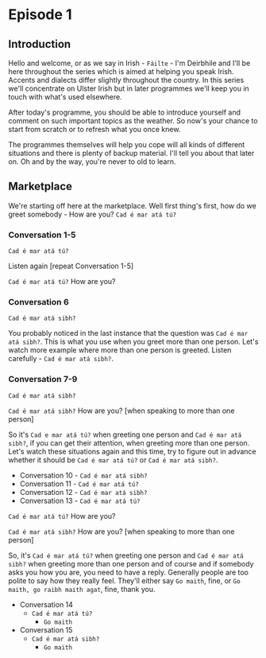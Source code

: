 # Episode 1

## Introduction

Hello and welcome, or as we say in Irish - `Fáilte` - I'm Deirbhile and I'll be here throughout the series which is aimed at helping you speak Irish.  Accents and dialects differ slightly throughout the country.  In this series we'll concentrate on Ulster Irish but in later programmes we'll keep you in touch with what's used elsewhere.

After today's programme, you should be able to introduce yourself and comment on such important topics as the weather.  So now's your chance to start from scratch or to refresh what you once knew.

The programmes themselves will help you cope will all kinds of different situations and there is plenty of backup material.  I'll tell you about that later on. Oh and by the way, you're never to old to learn.

## Marketplace

We're starting off here at the marketplace.  Well first thing's first, how do we greet somebody - How are you?  `Cad é mar atá tú?`

### Conversation 1-5

`Cad é mar atá tú?`

Listen again [repeat Conversation 1-5]

`Cad é mar atá tú?`  How are you?

### Conversation 6

`Cad é mar atá sibh?`

You probably noticed in the last instance that the question was `Cad é mar atá sibh?`. This is what you use when you greet more than one person.  Let's watch more example where more than one person is greeted.  Listen carefully - `Cad é mar atá sibh?`.

### Conversation 7-9

`Cad é mar atá sibh?`

`Cad é mar atá sibh?`  How are you?  [when speaking to more than one person]


So it's `Cad e mar atá tú?` when greeting one person and `Cad é mar atá sibh?`, if you can get their attention, when greeting more than one person.  Let's watch these situations again and this time, try to figure out in advance whether it should be `Cad é mar atá tú?` or `Cad é mar atá sibh?`.

* Conversation 10 - `Cad é mar atá sibh?`
* Conversation 11 - `Cad é mar atá tú?`
* Conversation 12 - `Cad é mar atá sibh?`
* Conversation 13 - `Cad é mar atá tú?`

`Cad é mar atá tú?`  How are you?

`Cad é mar atá sibh?`  How are you?  [when speaking to more than one person]


So, it's `Cad é mar atá tú?` when greeting one person and `Cad é mar atá sibh?` when greeting more than one person and of course and if somebody asks you how you are, you need to have a reply.  Generally people are too polite to say how they really feel.  They'll either say `Go maith`, fine, or `Go maith, go raibh maith agat`, fine, thank you.

* Conversation 14 
  * `Cad é mar atá tú?`
    * `Go maith`
* Conversation 15 
  * `Cad é mar atá sibh?`
    * `Go maith`